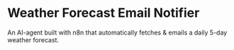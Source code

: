 # Weather Forecast Email Notifier
 An AI-agent built with n8n that automatically fetches &amp; emails a daily 5-day weather forecast.
